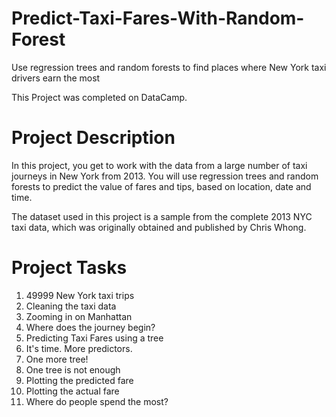 # Predict-Taxi-Fares-With-Random-Forest
Use regression trees and random forests to find places where New York taxi drivers earn the most

This Project was completed on DataCamp.

# Project Description

In this project, you get to work with the data from a large number of taxi journeys in New York from 2013. You will use regression trees and random forests to predict the value of fares and tips, based on location, date and time.

The dataset used in this project is a sample from the complete 2013 NYC taxi data, which was originally obtained and published by Chris Whong.

# Project Tasks

1. 49999 New York taxi trips
2. Cleaning the taxi data
3. Zooming in on Manhattan
4. Where does the journey begin?
5. Predicting Taxi Fares using a tree
6. It's time. More predictors.
7. One more tree!
8. One tree is not enough
9. Plotting the predicted fare
10. Plotting the actual fare
11. Where do people spend the most?
